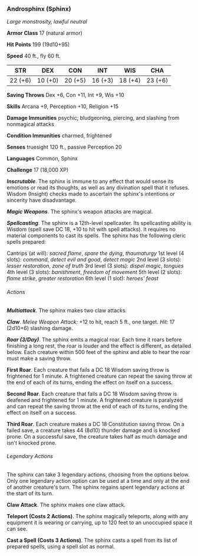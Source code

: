 ### Androsphinx (Sphinx)

*Large monstrosity, lawful neutral*

**Armor Class** 17 (natural armor)

**Hit Points** 199 (19d10+95)

**Speed** 40 ft., fly 60 ft.

| STR     | DEX     | CON     | INT     | WIS     | CHA     |
|---------|---------|---------|---------|---------|---------|
| 22 (+6) | 10 (+0) | 20 (+5) | 16 (+3) | 18 (+4) | 23 (+6) |

**Saving Throws** Dex +6, Con +11, Int +9, Wis +10

**Skills** Arcana +9, Perception +10, Religion +15

**Damage Immunities** psychic; bludgeoning, piercing, and slashing from nonmagical attacks

**Condition Immunities** charmed, frightened

**Senses** truesight 120 ft., passive Perception 20

**Languages** Common, Sphinx

**Challenge** 17 (18,000 XP)

***Inscrutable***. The sphinx is immune to any effect that would sense its emotions or read its thoughts, as well as any divination spell that it refuses. Wisdom (Insight) checks made to ascertain the sphinx's intentions or sincerity have disadvantage.

***Magic Weapons***. The sphinx's weapon attacks are magical.

***Spellcasting***. The sphinx is a 12th-level spellcaster. Its spellcasting ability is Wisdom (spell save DC 18, +10 to hit with spell attacks). It requires no material components to cast its spells. The sphinx has the following cleric spells prepared:

Cantrips (at will): *sacred flame*, *spare the dying*, *thaumaturgy*
1st level (4 slots): *command*, *detect evil and good*, *detect magic*
2nd level (3 slots): *lesser restoration*, *zone of truth*
3rd level (3 slots): *dispel magic*, *tongues*
4th level (3 slots): *banishment*, *freedom of movement*
5th level (2 slots): *flame strike*, *greater restoration*
6th level (1 slot): *heroes' feast*

###### Actions

***Multiattack***. The sphinx makes two claw attacks.

***Claw***. *Melee Weapon Attack:* +12 to hit, reach 5 ft., one target. *Hit:* 17 (2d10+6) slashing damage.

***Roar (3/Day)***. The sphinx emits a magical roar. Each time it roars before finishing a long rest, the roar is louder and the effect is different, as detailed below. Each creature within 500 feet of the sphinx and able to hear the roar must make a saving throw.

**First Roar**. Each creature that fails a DC 18 Wisdom saving throw is frightened for 1 minute. A frightened creature can repeat the saving throw at the end of each of its turns, ending the effect on itself on a success.

**Second Roar**. Each creature that fails a DC 18 Wisdom saving throw is deafened and frightened for 1 minute. A frightened creature is paralyzed and can repeat the saving throw at the end of each of its turns, ending the effect on itself on a success.

**Third Roar**. Each creature makes a DC 18 Constitution saving throw. On a failed save, a creature takes 44 (8d10) thunder damage and is knocked prone. On a successful save, the creature takes half as much damage and isn't knocked prone.

###### Legendary Actions

The sphinx can take 3 legendary actions, choosing from the options below. Only one legendary action option can be used at a time and only at the end of another creature's turn. The sphinx regains spent legendary actions at the start of its turn.

**Claw Attack**. The sphinx makes one claw attack.

**Teleport (Costs 2 Actions)**. The sphinx magically teleports, along with any equipment it is wearing or carrying, up to 120 feet to an unoccupied space it can see.

**Cast a Spell (Costs 3 Actions)**. The sphinx casts a spell from its list of prepared spells, using a spell slot as normal.